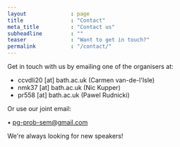```yaml
---
layout              : page
title               : "Contact"
meta_title          : "Contact us"
subheadline         : ""
teaser              : "Want to get in touch?"
permalink           : "/contact/"
---
```


Get in touch with us by emailing one of the organisers at:

* ccvdli20 [at] bath.ac.uk (Carmen van-de-l'Isle)
* nmk37 [at] bath.ac.uk (Nic Kupper)
* pr558 [at] bath.ac.uk (Pawel Rudnicki)

Or use our joint email:

• pg-prob-sem@gmail.com

We're always looking for new speakers!



